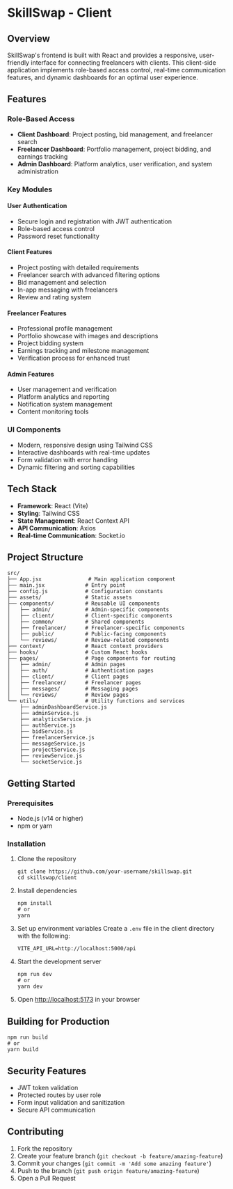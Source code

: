 # SkillSwap - Client

## Overview
SkillSwap's frontend is built with React and provides a responsive, user-friendly interface for connecting freelancers with clients. This client-side application implements role-based access control, real-time communication features, and dynamic dashboards for an optimal user experience.

## Features

### Role-Based Access
- **Client Dashboard**: Project posting, bid management, and freelancer search
- **Freelancer Dashboard**: Portfolio management, project bidding, and earnings tracking
- **Admin Dashboard**: Platform analytics, user verification, and system administration

### Key Modules

#### User Authentication
- Secure login and registration with JWT authentication
- Role-based access control
- Password reset functionality

#### Client Features
- Project posting with detailed requirements
- Freelancer search with advanced filtering options
- Bid management and selection
- In-app messaging with freelancers
- Review and rating system

#### Freelancer Features
- Professional profile management
- Portfolio showcase with images and descriptions
- Project bidding system
- Earnings tracking and milestone management
- Verification process for enhanced trust

#### Admin Features
- User management and verification
- Platform analytics and reporting
- Notification system management
- Content monitoring tools

### UI Components
- Modern, responsive design using Tailwind CSS
- Interactive dashboards with real-time updates
- Form validation with error handling
- Dynamic filtering and sorting capabilities

## Tech Stack
- **Framework**: React (Vite)
- **Styling**: Tailwind CSS
- **State Management**: React Context API
- **API Communication**: Axios
- **Real-time Communication**: Socket.io

## Project Structure
```
src/
├── App.jsx               # Main application component
├── main.jsx             # Entry point
├── config.js            # Configuration constants
├── assets/              # Static assets
├── components/          # Reusable UI components
│   ├── admin/           # Admin-specific components
│   ├── client/          # Client-specific components
│   ├── common/          # Shared components
│   ├── freelancer/      # Freelancer-specific components
│   ├── public/          # Public-facing components
│   └── reviews/         # Review-related components
├── context/             # React context providers
├── hooks/               # Custom React hooks
├── pages/               # Page components for routing
│   ├── admin/           # Admin pages
│   ├── auth/            # Authentication pages
│   ├── client/          # Client pages
│   ├── freelancer/      # Freelancer pages
│   ├── messages/        # Messaging pages
│   └── reviews/         # Review pages
└── utils/               # Utility functions and services
    ├── adminDashboardService.js
    ├── adminService.js
    ├── analyticsService.js
    ├── authService.js
    ├── bidService.js
    ├── freelancerService.js
    ├── messageService.js
    ├── projectService.js
    ├── reviewService.js
    └── socketService.js
```

## Getting Started

### Prerequisites
- Node.js (v14 or higher)
- npm or yarn

### Installation
1. Clone the repository
   ```
   git clone https://github.com/your-username/skillswap.git
   cd skillswap/client
   ```

2. Install dependencies
   ```
   npm install
   # or
   yarn
   ```

3. Set up environment variables
   Create a `.env` file in the client directory with the following:
   ```
   VITE_API_URL=http://localhost:5000/api
   ```

4. Start the development server
   ```
   npm run dev
   # or
   yarn dev
   ```

5. Open [http://localhost:5173](http://localhost:5173) in your browser

## Building for Production
```
npm run build
# or
yarn build
```

## Security Features
- JWT token validation
- Protected routes by user role
- Form input validation and sanitization
- Secure API communication

## Contributing
1. Fork the repository
2. Create your feature branch (`git checkout -b feature/amazing-feature`)
3. Commit your changes (`git commit -m 'Add some amazing feature'`)
4. Push to the branch (`git push origin feature/amazing-feature`)
5. Open a Pull Request
